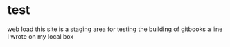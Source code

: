 # test
web load
this site is a staging area for testing the building of gitbooks
a line I wrote on my local box
